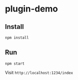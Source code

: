 # plugin-demo

## Install
```
npm install
```

## Run
```
npm start
```

Visit `http://localhost:1234/index`